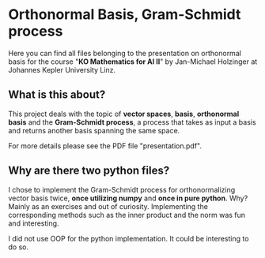 # Orthonormal Basis, Gram-Schmidt process
Here you can find all files belonging to the presentation on orthonormal basis for the course "**KO Mathematics for AI
II**" by Jan-Michael Holzinger at Johannes Kepler University Linz.

## What is this about?
This project deals with the topic of **vector spaces**, **basis**, **orthonormal basis** and the **Gram-Schmidt
process**, a process that takes as input a basis and returns another basis spanning the same space.

For more details please see the PDF file "presentation.pdf".

## Why are there two python files?
I chose to implement the Gram-Schmidt process for orthonormalizing vector basis twice, **once utilizing numpy** and
**once in pure python**. Why? Mainly as an exercises and out of curiosity. Implementing the corresponding methods such
as the inner product and the norm was fun and interesting.

I did not use OOP for the python implementation. It could be interesting to do so.